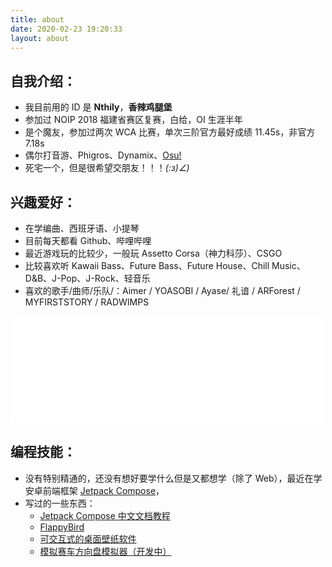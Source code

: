 ```yaml
---
title: about
date: 2020-02-23 19:20:33
layout: about
---
```


## 自我介绍：

* 我目前用的 ID 是 **Nthily**，**香辣鸡腿堡**
* 参加过 NOIP 2018 福建省赛区复赛，白给，OI 生涯半年
* 是个魔友，参加过两次 WCA 比赛，单次三阶官方最好成绩 11.45s，非官方 7.18s
* 偶尔打音游、Phigros、Dynamix、[Osu!](https://osu.ppy.sh/users/13576273)
* 死宅一个，但是很希望交朋友！！！_(:з)∠)_

## 兴趣爱好：

* 在学编曲、西班牙语、小提琴
* 目前每天都看 Github、哔哩哔哩
* 最近游戏玩的比较少，一般玩 Assetto Corsa（神力科莎）、CSGO
* 比较喜欢听 Kawaii Bass、Future Bass、Future House、Chill Music、D&B、J-Pop、J-Rock、轻音乐
* 喜欢的歌手/曲师/乐队/：Aimer / YOASOBI / Ayase/  礼谙 / ARForest / MYFIRSTSTORY / RADWIMPS

<iframe frameborder="no" border="0" marginwidth="0" marginheight="0" width=500 height=86 src="//music.163.com/outchain/player?type=2&id=1294568001&auto=0&height=66"></iframe>

<iframe frameborder="no" border="0" marginwidth="0" marginheight="0" width=500 height=86 src="//music.163.com/outchain/player?type=2&id=420513452&auto=0&height=66"></iframe>

## 编程技能：

* 没有特别精通的，还没有想好要学什么但是又都想学（除了 Web），最近在学安卓前端框架 [Jetpack Compose](https://developer.android.com/jetpack/compose?gclid=Cj0KCQjw6NmHBhD2ARIsAI3hrM3Rsy73NpMfPZy0gJLMAHAzGl3f6LIBNfE-We4k2HKeEPfIjHRjqvcaAhLoEALw_wcB&gclsrc=aw.ds)，
* 写过的一些东西：
    * [Jetpack Compose 中文文档教程](https://github.com/compose-museum/compose-library)
    * [FlappyBird](https://github.com/Nthily/FlappyBird)
    * [可交互式的桌面壁纸软件](https://github.com/Nthily/spanish-vocab-wallpaper)
    * [模拟赛车方向盘模拟器（开发中）]()